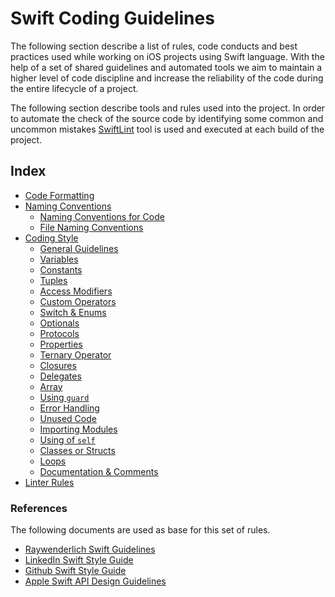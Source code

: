 # Swift Coding Guidelines

The following section describe a list of rules, code conducts and best practices used while working on iOS projects using Swift language.
With the help of a set of shared guidelines and automated tools we aim to maintain a higher level of code discipline and increase the reliability of the code during the entire lifecycle of a project.

The following section describe tools and rules used into the project.
In order to automate the check of the source code by identifying some common and uncommon mistakes [SwiftLint](https://github.com/realm/SwiftLint) tool is used and executed at each build of the project.

## Index
- [Code Formatting](1.Code_Formatting.md)
- [Naming Conventions](2.Naming_Conventions.md)
    - [Naming Conventions for Code](2.Naming_Conventions.md#code)
    - [File Naming Conventions](2.Naming_Conventions.md#files)
- [Coding Style](3.Coding_Style.md)
    - [General Guidelines](3.Coding_Style.md#general_guidelines)
    - [Variables](3.Coding_Style.md#variables)
    - [Constants](3.Coding_Style.md#constants)
    - [Tuples](3.Coding_Style.md#tuples)
    - [Access Modifiers](3.Coding_Style.md#access_modifiers)
    - [Custom Operators](3.Coding_Style.md#custom_operators)
    - [Switch & Enums](3.Coding_Style.md#switch_enums)
    - [Optionals](3.Coding_Style.md#optionals)
    - [Protocols](3.Coding_Style.md#protocols)
    - [Properties](3.Coding_Style.md#properties)
    - [Ternary Operator](3.Coding_Style.md#ternary_operator)
    - [Closures](3.Coding_Style.md#closures)
    - [Delegates](3.Coding_Style.md#delegates)
    - [Array](3.Coding_Style.md#array)
    - [Using `guard`](3.Coding_Style.md#guard)
    - [Error Handling](3.Coding_Style.md#error_handling)
    - [Unused Code](3.Coding_Style.md#unused_code)
    - [Importing Modules](3.Coding_Style.md#importing_modules)
    - [Using of `self`](3.Coding_Style.md#using_self)
    - [Classes or Structs](3.Coding_Style.md#classes_structs)
    - [Loops](3.Coding_Style.md#loops)
    - [Documentation & Comments](3.Coding_Style.md#doc_comments)
- [Linter Rules](4.SwiftLint_Rules.md)

### References

The following documents are used as base for this set of rules.
- [Raywenderlich Swift Guidelines](https://github.com/raywenderlich/swift-style-guide)
- [LinkedIn Swift Style Guide](https://github.com/linkedin/swift-style-guide)
- [Github Swift Style Guide](https://google.github.io/swift/)
- [Apple Swift API Design Guidelines](https://swift.org/documentation/api-design-guidelines/)
